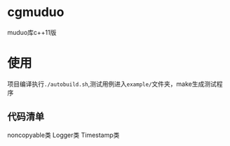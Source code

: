 # cgmuduo
muduo库c++11版


# 使用
项目编译执行`./autobuild.sh`,测试用例进入`example/`文件夹，make生成测试程序

## 代码清单
noncopyable类
Logger类
Timestamp类

